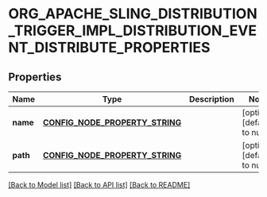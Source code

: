 # ORG_APACHE_SLING_DISTRIBUTION_TRIGGER_IMPL_DISTRIBUTION_EVENT_DISTRIBUTE_PROPERTIES

## Properties
Name | Type | Description | Notes
------------ | ------------- | ------------- | -------------
**name** | [**CONFIG_NODE_PROPERTY_STRING**](configNodePropertyString.md) |  | [optional] [default to null]
**path** | [**CONFIG_NODE_PROPERTY_STRING**](configNodePropertyString.md) |  | [optional] [default to null]

[[Back to Model list]](../README.md#documentation-for-models) [[Back to API list]](../README.md#documentation-for-api-endpoints) [[Back to README]](../README.md)


